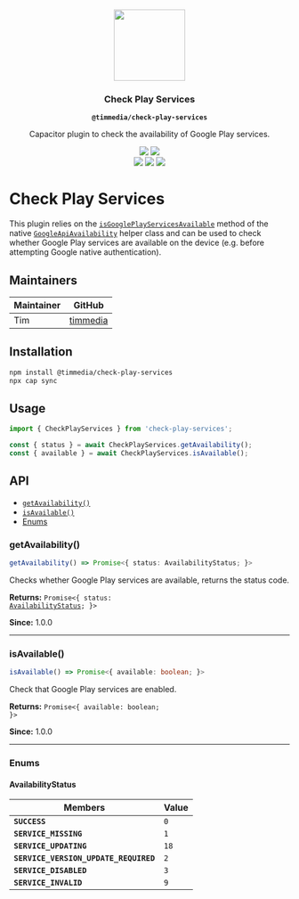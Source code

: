 <p align="center"><br><img src="https://user-images.githubusercontent.com/236501/85893648-1c92e880-b7a8-11ea-926d-95355b8175c7.png" width="128" height="128" /></p>
<h3 align="center">Check Play Services</h3>
<p align="center"><strong><code>@timmedia/check-play-services</code></strong></p>
<p align="center">
  Capacitor plugin to check the availability of Google Play services.
</p>

<p align="center">
  <img src="https://img.shields.io/maintenance/yes/2024?style=flat-square" />
  <a href="https://www.npmjs.com/package/@timmedia/check-play-services"><img src="https://img.shields.io/npm/l/@timmedia/check-play-services?style=flat-square" /></a>
<br>
  <a href="https://www.npmjs.com/package/@timmedia/check-play-services"><img src="https://img.shields.io/npm/dw/@timmedia/check-play-services?style=flat-square" /></a>
  <a href="https://www.npmjs.com/package/https://www.npmjs.com/package/@timmedia/check-play-services"><img src="https://img.shields.io/npm/v/@timmedia/check-play-services?style=flat-square" /></a>
<!-- ALL-CONTRIBUTORS-BADGE:START - Do not remove or modify this section -->
<a href="#contributors-"><img src="https://img.shields.io/badge/all%20contributors-0-orange?style=flat-square" /></a>
<!-- ALL-CONTRIBUTORS-BADGE:END -->
</p>

# Check Play Services

This plugin relies on the [`isGooglePlayServicesAvailable`](https://developers.google.com/android/reference/com/google/android/gms/common/GoogleApiAvailability.html#isGooglePlayServicesAvailable%28android.content.Context%29) method of the native [`GoogleApiAvailability`](https://developers.google.com/android/reference/com/google/android/gms/common/GoogleApiAvailability.html) helper class and can be used to check whether Google Play services are available on the device (e.g. before attempting Google native authentication).

## Maintainers

| Maintainer | GitHub                                  |
| ---------- | --------------------------------------- |
| Tim        | [timmedia](https://github.com/timmedia) |

## Installation

```bash
npm install @timmedia/check-play-services
npx cap sync
```

## Usage

```javascript
import { CheckPlayServices } from 'check-play-services';

const { status } = await CheckPlayServices.getAvailability();
const { available } = await CheckPlayServices.isAvailable();
```

## API

<docgen-index>

- [`getAvailability()`](#getavailability)
- [`isAvailable()`](#isavailable)
- [Enums](#enums)

</docgen-index>

<docgen-api>
<!--Update the source file JSDoc comments and rerun docgen to update the docs below-->

### getAvailability()

```typescript
getAvailability() => Promise<{ status: AvailabilityStatus; }>
```

Checks whether Google Play services are available, returns the status code.

**Returns:** <code>Promise&lt;{ status: <a href="#availabilitystatus">AvailabilityStatus</a>; }&gt;</code>

**Since:** 1.0.0

---

### isAvailable()

```typescript
isAvailable() => Promise<{ available: boolean; }>
```

Check that Google Play services are enabled.

**Returns:** <code>Promise&lt;{ available: boolean; }&gt;</code>

**Since:** 1.0.0

---

### Enums

#### AvailabilityStatus

| Members                               | Value           |
| ------------------------------------- | --------------- |
| **`SUCCESS`**                         | <code>0</code>  |
| **`SERVICE_MISSING`**                 | <code>1</code>  |
| **`SERVICE_UPDATING`**                | <code>18</code> |
| **`SERVICE_VERSION_UPDATE_REQUIRED`** | <code>2</code>  |
| **`SERVICE_DISABLED`**                | <code>3</code>  |
| **`SERVICE_INVALID`**                 | <code>9</code>  |

</docgen-api>
